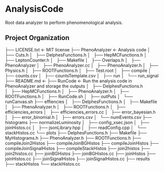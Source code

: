 # AnalysisCode
Root data analyzer to perform phenomenological analysis.  

Project Organization
------------

├── LICENSE.txt                            <- MIT license 
├── PhenoAnalyzer                          <- Analysis code
│   ├── Cuts.h
│   ├── DelphesFunctions.h
│   ├── HepMCFunctions.h
│   ├── LeptonCounter.h
│   ├── Makefile
│   ├── Overlaps.h
│   ├── PhenoAnalyzer
│   ├── PhenoAnalyzer.cc
│   ├── PhenoAnalyzer.h
│   ├── Physics.h
│   ├── ROOTFunctions.h
│   ├── Test.root
│   ├── compile
│   ├── counts.csv
│   ├── countsTemplate.csv
│   ├── run
│   └── run_signal
├── README.md                              <- 
├── RunCode                                <- Run the analysis code in PhenoAnalyzer and storage the outputs
│   ├── DelphesFunctions.h         
│   ├── HepMCFunctions.h
│   ├── PhenoAnalyzer.h
│   ├── ROOTFunctions.h
│   ├── RunCode.sh
│   ├── outPuts
│   └── runCanvas.sh
├── effiencies
│   ├── DelphesFunctions.h
│   ├── Makefile
│   ├── PhenoAnalyzer.h
│   ├── ROOTFunctions.h
│   ├── efficiencies_errors
│   ├── efficiencies_errors.cc
│   ├── error_bayesian.h
│   ├── error_binomial.h
│   ├── errors.csv
│   └── numEvents.csv
├── histograms
├── normalizeLuminosity
│   ├── config_xsec.json
│   ├── joinHistos.cc
│   ├── jsonLibrary.hpp
│   ├── readConfig.cpp
│   └── stackHistos.cc
└── plots
    ├── DelphesFunctions.h
    ├── Makefile
    ├── MyHistograms.h
    ├── PhenoAnalyzer.h
    ├── ROOTFunctions.h
    ├── compileJoin2Histos
    ├── compileJoinBGHistos
    ├── compileJoinHistos
    ├── compileJoinSignalHistos
    ├── compileStackHistos
    ├── join2histos
    ├── join2histos.cc
    ├── joinBGHistos
    ├── joinBGHistos.cc
    ├── joinHistos
    ├── joinHistos.cc
    ├── joinSignalHistos
    ├── joinSignalHistos.cc
    ├── results
    ├── stackHistos
    └── stackHistos.cc
